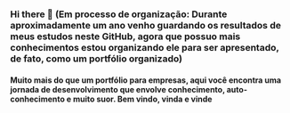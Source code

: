 ### Hi there 👋 (Em processo de organização: Durante aproximadamente um ano venho guardando os resultados de meus estudos neste GitHub, agora que possuo mais conhecimentos estou organizando ele para ser apresentado, de fato, como um portfólio organizado)

#### Muito mais do que um portfólio para empresas, aqui você encontra uma jornada de desenvolvimento que envolve conhecimento, auto-conhecimento e muito suor. Bem vindo, vinda e vinde 

<!--
**DanilloHildebrando/DanilloHildebrando** is a ✨ _special_ ✨ repository because its `README.md` (this file) appears on your GitHub profile.

Here are some ideas to get you started:

- 🔭 I’m currently working on ...
- 🌱 I’m currently learning ...
- 👯 I’m looking to collaborate on ...
- 🤔 I’m looking for help with ...
- 💬 Ask me about ...
- 📫 How to reach me: ...
- 😄 Pronouns: ...
- ⚡ Fun fact: ...
-->
